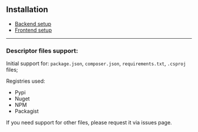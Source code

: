 ## Installation

- [Backend setup](backend.md)
- [Frontend setup](frontend.md)


---
### Descriptor files support:

Initial support for: 
`package.json`, `composer.json`, `requirements.txt`, `.csproj` files;

Registries used:
- Pypi
- Nuget
- NPM
- Packagist

If you need support for other files, please request it via issues page.